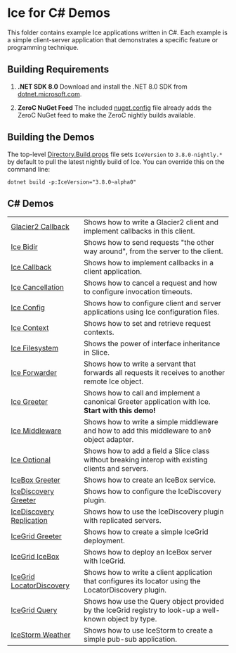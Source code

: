 # Ice for C# Demos

This folder contains example Ice applications written in C#. Each example is a simple client-server application that
demonstrates a specific feature or programming technique.

## Building Requirements

1. **.NET SDK 8.0**
   Download and install the .NET 8.0 SDK from
   [dotnet.microsoft.com](https://dotnet.microsoft.com/en-us/download/dotnet).

2. **ZeroC NuGet Feed**
   The included [nuget.config](./nuget.config) file already adds the ZeroC NuGet feed to make
   the ZeroC nightly builds available.

## Building the Demos

The top-level [Directory.Build.props](./Directory.Build.props) file sets `IceVersion` to
`3.8.0-nightly.*` by default to pull the latest nightly build of Ice.
You can override this on the command line:

```shell
dotnet build -p:IceVersion="3.8.0~alpha0"
```

## C# Demos

|                                            |                                                                                                                                     |
|--------------------------------------------|-------------------------------------------------------------------------------------------------------------------------------------|
| [Glacier2 Callback](./Glacier2/Callback/)  | Shows how to write a Glacier2 client and implement callbacks in this client.                                                        |
| [Ice Bidir](./Ice/Bidir/)                  | Shows how to send requests "the other way around", from the server to the client.                                                   |
| [Ice Callback](./Ice/Callback/)            | Shows how to implement callbacks in a client application.                                                                           |
| [Ice Cancellation](./Ice/Cancellation/)    | Shows how to cancel a request and how to configure invocation timeouts.                                                             |
| [Ice Config](./Ice/Config/)                | Shows how to configure client and server applications using Ice configuration files.                                                |
| [Ice Context](./Ice/Context/)              | Shows how to set and retrieve request contexts.                                                                                     |
| [Ice Filesystem](./Ice/Filesystem/)        | Shows the power of interface inheritance in Slice.                                                                                  |
| [Ice Forwarder](./Ice/Forwarder/)          | Shows how to write a servant that forwards all requests it receives to another remote Ice object.                                   |
| [Ice Greeter](./Ice/Greeter/)              | Shows how to call and implement a canonical Greeter application with Ice. **Start with this demo!**                                 |
| [Ice Middleware](./Ice/Middleware/)        | Shows how to write a simple middleware and how to add this middleware to an◊ object adapter.                                        |
| [Ice Optional](./Ice/Optional/)            | Shows how to add a field a Slice class without breaking interop with existing clients and servers.                                  |
| [IceBox Greeter](./IceBox/Greeter/)        | Shows how to create an IceBox service.                                                                                              |
| [IceDiscovery Greeter](./IceDiscovery/Greeter/) | Shows how to configure the IceDiscovery plugin.                                                                                |
| [IceDiscovery Replication](./IceDiscovery/Replication/) | Shows how to use the IceDiscovery plugin with replicated servers.                                                      |
| [IceGrid Greeter](./IceGrid/Greeter)       | Shows how to create a simple IceGrid deployment.                                                                                    |
| [IceGrid IceBox](./IceGrid/IceBox/)        | Shows how to deploy an IceBox server with IceGrid.                                                                                  |
| [IceGrid LocatorDiscovery](./IceGrid/LocatorDiscovery/) | Shows how to write a client application that configures its locator using the LocatorDiscovery plugin.                 |
| [IceGrid Query](./IceGrid/Query/)          | Shows how use the Query object provided by the IceGrid registry to look-up a well-known object by type.                             |
| [IceStorm Weather](./IceStorm/Weather/)    | Shows how to use IceStorm to create a simple pub-sub application.                                                                   |

